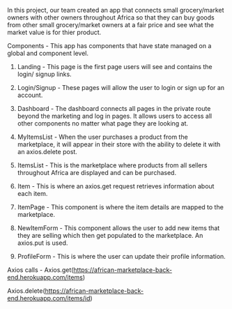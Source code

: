 In this project, our team created an app that connects small grocery/market owners with other owners throughout Africa so that they can buy goods from other small grocery/market owners at a fair price and see what the market value is for thier product.

Components - This app has components that have state managed on a global and component level.

1. Landing - This page is the first page users will see and contains the login/     signup links.

2. Login/Signup - These pages will allow the user to login or sign up for an account.

3. Dashboard - The dashboard connects all pages in the private route beyond the marketing and log in pages. It allows users to access all other components no matter what page they are looking at.

4. MyItemsList - When the user purchases a product from the marketplace, it will appear in their store with the ability to delete it with an axios.delete post.

5. ItemsList - This is the marketplace where products from all sellers throughout Africa are displayed and can be purchased.

6. Item - This is where an axios.get request retrieves information about each item.

7. ItemPage - This component is where the item details are mapped to the marketplace.

8. NewItemForm - This component allows the user to add new items that they are selling which then get populated to the marketplace. An axios.put is used.

9. ProfileForm - This is where the user can update their profile information.

Axios calls -
Axios.get(https://african-marketplace-back-end.herokuapp.com/items)

Axios.delete(https://african-marketplace-back-end.herokuapp.com/items/id)
